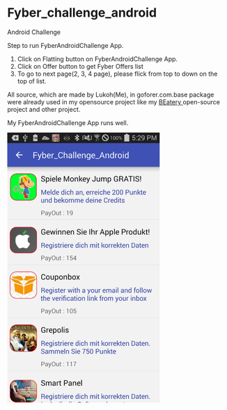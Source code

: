 # Fyber_challenge_android
Android Challenge

Step to run FyberAndroidChallenge App.

1. Click on Flatting button on FyberAndroidChallenge App.
2. Click on Offer button to get Fyber Offers list
3. To go to next page(2, 3, 4 page), please flick from top to down on the top of list.

All source, which are made by Lukoh(Me), in goforer.com.base package were already used in my opensource project like my [BEatery ](https://github.com/Lukoh/beateries) open-source project and other project.

My FyberAndroidChallenge App runs well.


<img src="https://github.com/Lukoh/Fyber_challenge_android/blob/master/Screenshot.png" alt="Log-in Demo" width="350" />
